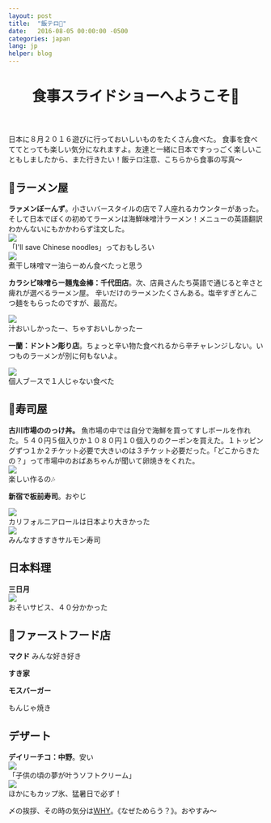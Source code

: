 ```yaml
---
layout: post
title:  "飯テロ🍻"
date:   2016-08-05 00:00:00 -0500
categories: japan
lang: jp
helper: blog
---
```

<header><h1>食事スライドショーへようこそ🍴</h1></header>
日本に８月２０１６遊びに行っておいしいものをたくさん食べた。 食事を食べててとっても楽しい気分になれますよ。友達と一緒に日本ですっっごく楽しいこともしましたから、また行きたい！飯テロ注意、こちらから食事の写真〜

<h2>🌟ラーメン屋</h2>
<strong>ラァメンぼーんず</strong>。小さいバースタイルの店で７人座れるカウンターがあった。そして日本でぼくの初めてラーメンは海鮮味噌汁ラーメン！メニューの英語翻訳わかんないにもかかわらず注文した。

<div class="capContainer">
	<img class="blogpic" src="/photos/food/aomori_menu.jpeg" />
	<div class="caption">
		「I'll save Chinese noodles」っておもしろい
	</div>
</div>

<div class="capContainer">
	<img class="blogpic" src="/photos/food/aomori_miso.jpeg" />
	<div class="caption">
		煮干し味噌マー油らーめん食べたっと思う
	</div>
</div>

<strong>カラシビ味噌らー麺鬼金棒：千代田店</strong>。次、店員さんたち英語で通じると辛さと痺れが選べるラーメン屋。 辛いだけのラーメンたくさんある。塩辛すぎとんこつ麺をもらったのですが、最高だ。

<div class="capContainer">
	<img class="blogpic" src="/photos/food/tokyo_ramen.jpeg" />
	<div class="caption">
		汁おいしかったー、ちゃすおいしかったー
	</div>
</div>

<strong>一蘭：ドントン彫り店</strong>。ちょっと辛い物た食べれるから辛チャレンジしない。いつものラーメンが別に何もないよ。
<div class="capContainer">
	<img class="blogpic" src="/photos/food/osaka_ichiran.jpeg" />
	<div class="caption">
		個人ブースで１人じゃない食べた
	</div>
</div>


<h2>🌟寿司屋</h2>
<strong>古川市場ののっけ丼。</strong> 魚市場の中では自分で海鮮を買ってすしボールを作れた。５４０円５個入りか１０８０円１０個入りのクーポンを買えた。１トッピングずつ１か２チケット必要で大きいのは３チケット必要だった。「どこからきたの？」って市場中のおばあちゃんが聞いて卵焼きをくれた。
<div class="capContainer">
	<img class="blogpic" src="/photos/food/aomori_nokkedon.jpeg" />
	<div class="caption">
		楽しい作るの🎶
	</div>
</div>

<strong>新宿で板前寿司</strong>。おやじ
<div class="capContainer">
	<img class="blogpic" src="/photos/food/tokyo_sushi2.jpeg" />
	<div class="caption">
		カリフォルニアロールは日本より大きかった
	</div>
</div>

<div class="capContainer">
	<img class="blogpic" src="/photos/food/tokyo_sushi.jpeg" />
	<div class="caption">
		みんなすきすきサルモン寿司
	</div>
</div>


<h2>日本料理</h2>
<strong>三日月</strong>
<div class="capContainer">
	<img class="blogpic" src="/photos/food/kyoto_teishoku.jpeg" />
	<div class="caption">
		おそいサビス、４０分かかった
	</div>
</div>



<h2>🌟ファーストフード店</h2>
<strong>マクド</strong> みんな好き好き

<strong>すき家</strong>

<strong>モスバーガー</strong>


もんじゃ焼き


<h2>デザート</h2>
<strong>デイリーチコ：中野</strong>。安い
<div class="capContainer">
	<img class="blogpic" src="/photos/food/tokyo_nakano_nagai_aisu.jpeg" />
	<div class="caption">
		「子供の頃の夢が叶うソフトクリーム」
	</div>
</div>


<div class="capContainer">
	<img class="blogpic" src="/photos/food/nara_kappu_goori.jpeg" />
	<div class="caption">
		ほかにもカップ氷、猛暑日で必ず！
	</div>
</div>


〆の挨拶、その時の気分は<a href="https://www.youtube.com/watch?v=WkdtmT8A2iY">WHY</a>。《なぜためらう？》。おやすみ〜